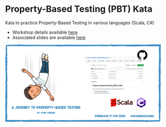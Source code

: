# Property-Based Testing (PBT) Kata
Kata to practice Property-Based Testing in various languages (Scala, C#)

* Workshop details available [here](https://yoan-thirion.gitbook.io/knowledge-base/software-craftsmanship/code-katas/improve-your-software-quality-with-property-based-testing/a-journey-to-property-based-testing)
* Associated slides are available [here](https://speakerdeck.com/thirion/a-journey-to-property-based-testing)

![A journey to PBT](journey-to-pbt.png)
